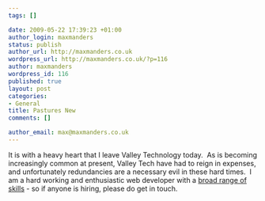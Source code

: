 ```yaml
--- 
tags: []

date: 2009-05-22 17:39:23 +01:00
author_login: maxmanders
status: publish
author_url: http://maxmanders.co.uk
wordpress_url: http://maxmanders.co.uk/?p=116
author: maxmanders
wordpress_id: 116
published: true
layout: post
categories: 
- General
title: Pastures New
comments: []

author_email: max@maxmanders.co.uk
---
```

It is with a heavy heart that I leave Valley Technology today.&nbsp; As is becoming increasingly common at present, Valley Tech have had to reign in expenses, and unfortunately redundancies are a necessary evil in these hard times.&nbsp; I am a hard working and enthusiastic web developer with a <a href="/media/cv_mmanders_20090521_general.pdf">broad range of skills</a> - so if anyone is hiring, please do get in touch.
